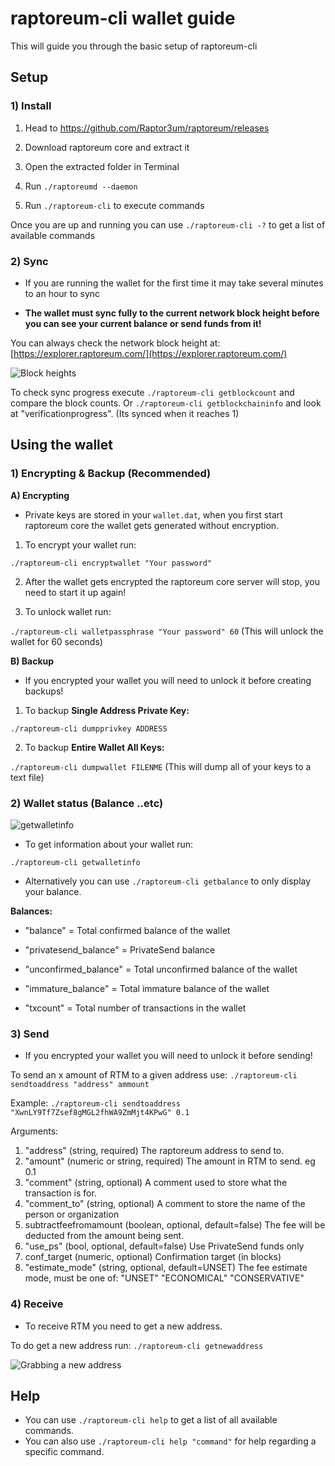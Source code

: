 
# raptoreum-cli wallet guide

  

This will guide you through the basic setup of raptoreum-cli

  
  

## Setup

### 1) Install

1) Head to https://github.com/Raptor3um/raptoreum/releases

2) Download raptoreum core and extract it

3) Open the extracted folder in Terminal

4) Run `./raptoreumd --daemon`

5) Run `./raptoreum-cli` to execute commands

  

Once you are up and running you can use `./raptoreum-cli -?` to get a list of available commands

### 2) Sync

- If you are running the wallet for the first time it may take several minutes to an hour to sync

-  **The wallet must sync fully to the current network block height before you can see your current balance or send funds from it!**

You can always check the network block height at: [https://explorer.raptoreum.com/](https://explorer.raptoreum.com/)

![Block heights](https://i.imgur.com/ua6uq52.png)

  

To check sync progress execute ``./raptoreum-cli getblockcount`` and compare the block counts.
Or `./raptoreum-cli getblockchaininfo` and look at "verificationprogress". (Its synced when it reaches 1)

  

## Using the wallet

### 1) Encrypting & Backup (Recommended)

  

**A) Encrypting**

- Private keys are stored in your `wallet.dat`, when you first start raptoreum core the wallet gets generated without encryption.

1) To encrypt your wallet run:

`./raptoreum-cli encryptwallet "Your password"`

2) After the wallet gets encrypted the raptoreum core server will stop, you need to start it up again!

3) To unlock wallet run:

`./raptoreum-cli walletpassphrase "Your password" 60` (This will unlock the wallet for 60 seconds)

  

**B) Backup**

- If you encrypted your wallet you will need to unlock it before creating backups!

1) To backup **Single Address Private Key:**

`./raptoreum-cli dumpprivkey ADDRESS`

  

2) To backup **Entire Wallet All Keys:**

`./raptoreum-cli dumpwallet FILENME` (This will dump all of your keys to a text file)

  

### 2) Wallet status (Balance ..etc)

![getwalletinfo](https://i.imgur.com/bCW9sCk.png)

- To get information about your wallet run:

`./raptoreum-cli getwalletinfo`

- Alternatively you can use `./raptoreum-cli getbalance` to only display your balance.

  

**Balances:**

- "balance" = Total confirmed balance of the wallet

- "privatesend_balance" = PrivateSend balance

- "unconfirmed_balance" = Total unconfirmed balance of the wallet

- "immature_balance" = Total immature balance of the wallet

- "txcount" = Total number of transactions in the wallet

  

### 3) Send
- If you encrypted your wallet you will need to unlock it before sending!

To send an x amount of RTM to a given address use:
`./raptoreum-cli sendtoaddress "address" ammount`

Example:
`./raptoreum-cli sendtoaddress "XwnLY9Tf7Zsef8gMGL2fhWA9ZmMjt4KPwG" 0.1`


Arguments:
1) "address" (string, required) The raptoreum address to send to.
2) "amount" (numeric or string, required) The amount in RTM to send. eg 0.1
3) "comment" (string, optional) A comment used to store what the transaction is for.
4) "comment_to" (string, optional) A comment to store the name of the person or organization
5) subtractfeefromamount (boolean, optional, default=false) The fee will be deducted from the amount being sent.
6) "use_ps" (bool, optional, default=false) Use PrivateSend funds only
7) conf_target (numeric, optional) Confirmation target (in blocks)
8) "estimate_mode" (string, optional, default=UNSET) The fee estimate mode, must be one of: "UNSET" "ECONOMICAL" "CONSERVATIVE"
  

### 4) Receive
- To receive RTM you need to get a new address.

To do get a new address run:
`./raptoreum-cli getnewaddress`

![Grabbing a new address](https://i.imgur.com/gRvLrJI.png)
## Help
- You can use  `./raptoreum-cli help` to get a list of all available commands.
- You can also use `./raptoreum-cli help "command"` for help regarding a specific command.

